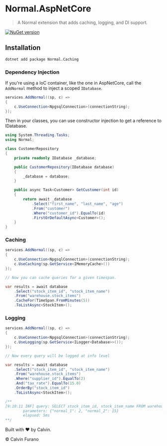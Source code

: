 # Normal.AspNetCore

> A Normal extension that adds caching, logging, and DI support.

[![NuGet version](https://img.shields.io/nuget/vpre/Normal.Caching.svg)](https://www.nuget.org/packages/Normal.Caching)

## Installation

```bash
dotnet add package Normal.Caching
```

### Dependency Injection

If you're using a IoC container, like the one in AspNetCore, call the `AddNormal` method to inject a scoped `IDatabase`.

```csharp
services.AddNormal((sp, c) =>
{
    c.UseConnection<NpgsqlConnection>(connectionString);
});
```

Then in your classes, you can use constructor injection to get a reference to IDatabase.

```csharp
using System.Threading.Tasks;
using Normal;

class CustomerRepository 
{
    private readonly IDatabase _database;

    public CustomerRepository(IDatabase database)
    {
        _database = database;
    }

    public async Task<Customer> GetCustomer(int id)
    {
        return await _database
            .Select("first_name", "last_name", "age")
            .From("customer")
            .Where("customer_id").EqualTo(id)
            .FirstOrDefaultAsync<Customer>();
    }
}
```

### Caching

```csharp
services.AddNormal((sp, c) =>
{
    c.UseConnection<NpgsqlConnection>(connectionString);
    c.UseCaching(sp.GetService<IMemoryCache>())
});

// Now you can cache queries for a given timespan.

var results = await database
    .Select("stock_item_id", "stock_item_name")
    .From("warehouse.stock_items")
    .CacheFor(TimeSpan.FromMinutes(5))
    .ToListAsync<StockItem>();

```

### Logging

```csharp
services.AddNormal((sp, c) =>
{
    c.UseConnection<NpgsqlConnection>(connectionString);
    c.UseLogging(sp.GetService<ILogger<Database>>());
});

// Now every query will be logged at info level

var results = await database
    .Select("stock_item_id", "stock_item_name")
    .From("warehouse.stock_items")
    .Where("supplier_id").EqualTo(2)
    .And("tax_rate").EqualTo(15.0)
    .OrderBy("stock_item_id")
    .ToListAsync<StockItem>();

/**
[9:10:11 INF] query: SELECT stock_item_id, stock_item_name FROM warehouse.stock_items WHERE supplier_id = @normal_1 AND tax_rate = @normal_2 ORDER BY stock_item_id
        parameters: {"normal_1": 2, "normal_2": 15}
        elapsed: 5ms
**/
```

Built with &hearts; by Calvin.

&copy; Calvin Furano